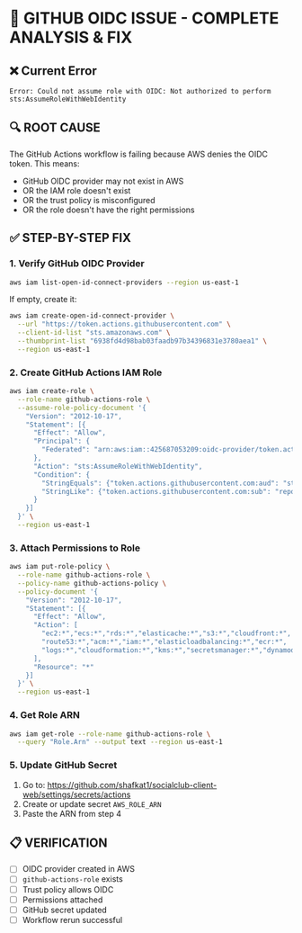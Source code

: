 # 🔐 GITHUB OIDC ISSUE - COMPLETE ANALYSIS & FIX

## ❌ Current Error
```
Error: Could not assume role with OIDC: Not authorized to perform sts:AssumeRoleWithWebIdentity
```

## 🔍 ROOT CAUSE
The GitHub Actions workflow is failing because AWS denies the OIDC token. This means:
- GitHub OIDC provider may not exist in AWS
- OR the IAM role doesn't exist  
- OR the trust policy is misconfigured
- OR the role doesn't have the right permissions

## ✅ STEP-BY-STEP FIX

### 1. Verify GitHub OIDC Provider
```bash
aws iam list-open-id-connect-providers --region us-east-1
```

If empty, create it:
```bash
aws iam create-open-id-connect-provider \
  --url "https://token.actions.githubusercontent.com" \
  --client-id-list "sts.amazonaws.com" \
  --thumbprint-list "6938fd4d98bab03faadb97b34396831e3780aea1" \
  --region us-east-1
```

### 2. Create GitHub Actions IAM Role
```bash
aws iam create-role \
  --role-name github-actions-role \
  --assume-role-policy-document '{
    "Version": "2012-10-17",
    "Statement": [{
      "Effect": "Allow",
      "Principal": {
        "Federated": "arn:aws:iam::425687053209:oidc-provider/token.actions.githubusercontent.com"
      },
      "Action": "sts:AssumeRoleWithWebIdentity",
      "Condition": {
        "StringEquals": {"token.actions.githubusercontent.com:aud": "sts.amazonaws.com"},
        "StringLike": {"token.actions.githubusercontent.com:sub": "repo:shafkat1/socialclub-client-web:*"}
      }
    }]
  }' \
  --region us-east-1
```

### 3. Attach Permissions to Role
```bash
aws iam put-role-policy \
  --role-name github-actions-role \
  --policy-name github-actions-policy \
  --policy-document '{
    "Version": "2012-10-17",
    "Statement": [{
      "Effect": "Allow",
      "Action": [
        "ec2:*","ecs:*","rds:*","elasticache:*","s3:*","cloudfront:*",
        "route53:*","acm:*","iam:*","elasticloadbalancing:*","ecr:*",
        "logs:*","cloudformation:*","kms:*","secretsmanager:*","dynamodb:*"
      ],
      "Resource": "*"
    }]
  }' \
  --region us-east-1
```

### 4. Get Role ARN
```bash
aws iam get-role --role-name github-actions-role \
  --query "Role.Arn" --output text --region us-east-1
```

### 5. Update GitHub Secret
1. Go to: https://github.com/shafkat1/socialclub-client-web/settings/secrets/actions
2. Create or update secret `AWS_ROLE_ARN`
3. Paste the ARN from step 4

## 📋 VERIFICATION
- [ ] OIDC provider created in AWS
- [ ] `github-actions-role` exists
- [ ] Trust policy allows OIDC
- [ ] Permissions attached
- [ ] GitHub secret updated
- [ ] Workflow rerun successful
